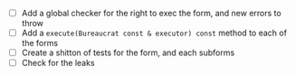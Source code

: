 - [ ] Add a global checker for the right to exec the form, and new errors to throw
- [ ] Add a `execute(Bureaucrat const & executor) const` method to each of the forms
- [ ] Create a shitton of tests for the form, and each subforms
- [ ] Check for the leaks
